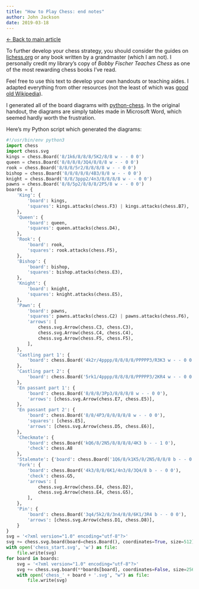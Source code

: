 ```yaml
---
title: "How to Play Chess: end notes"
author: John Jackson
date: 2019-03-18
---
```

<nav class="post-nav-links">
<a href="../" class="prev">
← Back to main article
</a>
</nav>

To further develop your chess strategy, you should consider the guides on [lichess.org](https://lichess.org/) or any book written by a grandmaster (which I am not). I personally credit my library’s copy of _Bobby Fischer Teaches Chess_ as one of the most rewarding chess books I’ve read.

Feel free to use this text to develop your own handouts or teaching aides. I adapted everything from other resources (not the least of which was [good old Wikipedia](https://en.wikipedia.org/wiki/Glossary_of_chess)).

I generated all of the board diagrams with [python-chess](https://python-chess.readthedocs.io/en/latest/). In the original handout, the diagrams are simply tables made in Microsoft Word, which seemed hardly worth the frustration.

Here’s my Python script which generated the diagrams:

```python
#!/usr/bin/env python3
import chess
import chess.svg
kings = chess.Board('8/1k6/8/8/8/5K2/8/8 w - - 0 0')
queen = chess.Board('8/8/8/8/3Q4/8/8/8 w - - 0 0')
rook = chess.Board('8/8/8/5r2/8/8/8/8 w - - 0 0')
bishop = chess.Board('8/8/8/8/8/4B3/8/8 w - - 0 0')
knight = chess.Board('8/8/3ppp2/4n3/8/8/8/8 w - - 0 0')
pawns = chess.Board('8/8/5p2/8/8/8/2P5/8 w - - 0 0')
boards = {
    'King': {
        'board': kings,
        'squares': kings.attacks(chess.F3) | kings.attacks(chess.B7),
    },
    'Queen': {
        'board': queen,
        'squares': queen.attacks(chess.D4),
    },
    'Rook': {
        'board': rook,
        'squares': rook.attacks(chess.F5),
    },
    'Bishop': {
        'board': bishop,
        'squares': bishop.attacks(chess.E3),
    },
    'Knight': {
        'board': knight,
        'squares': knight.attacks(chess.E5),
    },
    'Pawn': {
        'board': pawns,
        'squares': pawns.attacks(chess.C2) | pawns.attacks(chess.F6),
        'arrows': [
            chess.svg.Arrow(chess.C3, chess.C3),
            chess.svg.Arrow(chess.C4, chess.C4),
            chess.svg.Arrow(chess.F5, chess.F5),
        ],
    },
    'Castling part 1': {
        'board': chess.Board('4k2r/4pppp/8/8/8/8/PPPPP3/R3K3 w - - 0 0'),
    },
    'Castling part 2': {
        'board': chess.Board('5rk1/4pppp/8/8/8/8/PPPPP3/2KR4 w - - 0 0'),
    },
    'En passant part 1': {
        'board': chess.Board('8/8/8/3Pp3/8/8/8/8 w - - 0 0'),
        'arrows': [chess.svg.Arrow(chess.E7, chess.E5)],
    },
    'En passant part 2': {
        'board': chess.Board('8/8/4P3/8/8/8/8/8 w - - 0 0'),
        'squares': [chess.E5],
        'arrows': [chess.svg.Arrow(chess.D5, chess.E6)],
    },
    'Checkmate': {
        'board': chess.Board('kQ6/8/2N5/8/8/8/8/4K3 b - - 1 0'),
        'check': chess.A8
    },
    'Stalemate': {'board': chess.Board('1Q6/8/k1K5/8/2N5/8/8/8 b - - 0 0')},
    'Fork': {
        'board': chess.Board('4k3/8/8/6K1/4n3/8/3Q4/8 b - - 0 0'),
        'check': chess.G5,
        'arrows': [
            chess.svg.Arrow(chess.E4, chess.D2),
            chess.svg.Arrow(chess.E4, chess.G5),
        ],
    },
    'Pin': {
        'board': chess.Board('3q4/5k2/8/3n4/8/8/6K1/3R4 b - - 0 0'),
        'arrows': [chess.svg.Arrow(chess.D1, chess.D8)],
    }
}
svg = '<?xml version="1.0" encoding="utf-8"?>'
svg += chess.svg.board(board=chess.Board(), coordinates=True, size=512)
with open('chess_start.svg', 'w') as file:
    file.write(svg)
for board in boards:
    svg = '<?xml version="1.0" encoding="utf-8"?>'
    svg += chess.svg.board(**boards[board], coordinates=False, size=256)
    with open('chess_' + board + '.svg', "w") as file:
        file.write(svg)
```
